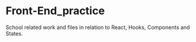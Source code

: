 # Front-End_practice
School related work and files in relation to React, Hooks, Components and States.
